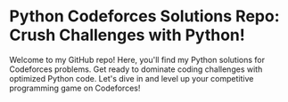 # Python Codeforces Solutions Repo: Crush Challenges with Python!

Welcome to my GitHub repo! Here, you'll find my Python solutions for Codeforces problems. Get ready to dominate coding challenges with optimized Python code. Let's dive in and level up your competitive programming game on Codeforces!
